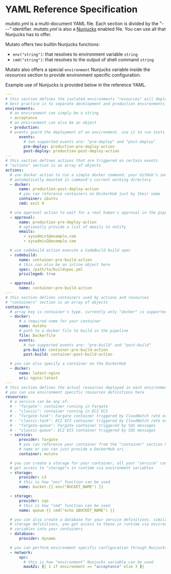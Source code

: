 # YAML Reference Specification

_mutato.yml_ is a multi-document YAML file. Each section is divided by the "---"
identifier. _mutato.yml_ is also a
[Nunjucks](https://mozilla.github.io/nunjucks/templating.html) enabled file. You
can use all that Nunjucks has to offer.

Mutato offers two builtin Nunjucks functions:

- `env("string")`: that resolves to environment variable `string`
- `cmd("string")`: that resolves to the output of shell command `string`

Mutato also offers a special `environment` Nunjucks variable inside the
_resources_ section to provide environment specific configuration.

Example use of Nunjucks is provided below in the reference YAML.

```YAML
---
# this section defines the isolated environments "resources" will deploy to.
# best practice is to separate development and production environments on AWS.
environments:
  # an environment can simply be a string
  - acceptance
  # an environment can also be an object
  - production:
  # events guard the deployment of an environment. use it to run tests
      events:
        # two supported events are: "pre-deploy" and "post-deploy"
        pre-deploy: production-pre-deploy-action
        post-deploy: production-post-deploy-action
---
# this section defines actions that are triggered on certain events
# "actions" section is an array of objects
actions:
  # use docker action to run a simple docker command. your GitHub's source is
  # automatically mounted in command's current working directory
  - docker:
      name: production-post-deploy-action
      # you can reference containers on DockerHub just by their name
      container: ubuntu
      cmd: exit 0

  # use approval action to wait for a real human's approval in the pipeline
  - approval:
      name: production-pre-deploy-action
      # optionally provide a list of emails to notify
      emails:
        - sysadmin1@example.com
        - sysadmin2@example.com

  # use codebuild action execute a CodeBuild build spec
  - codebuild:
      name: container-pre-build-action
      # this can also be an inline object here
      spec: /path/to/buildspec.yml
      privileged: true

  - approval:
      name: container-pre-build-action
---
# this section defines containers used by actions and resources
# "containers" section is an array of objects
containers:
  # array key is container's type. currently only "docker" is supported
  - docker:
      # a required name for your container
      name: mutato
      # path to a docker file to build in the pipeline
      file: Dockerfile
      events:
        # two supported events are: "pre-build" and "post-build"
        pre-build: container-pre-build-action
        post-build: container-post-build-action

  # you can also specify a container on the DockerHub
  - docker:
      name: latest-nginx
      uri: nginx:latest
---
# this section defines the actual resources deployed in each environment
# you can use environment specific resources definitions here
resources:
  # a service can be any of:
  # - "fargate": container running in Fargate
  # - "classic": container running in EC2 ECS
  # - "fargate-task": Fargate container triggered by CloudWatch rate expressions
  # - "classic-task": EC2 ECS container triggered by CloudWatch rate expressions
  # - "fargate-queue": Fargate container triggered by SQS messages
  # - "classic-queue": EC2 ECS container triggered by SQS messages
  - service:
      provider: fargate
      # you can reference your container from the "container" section here by
      # name or you can just provide a DockerHub uri
      container: mutato

  # you can create a storage for your container, all your "service" containers
  # get access to "storage"s in runtime via environment variables
  - storage:
      provider: s3
      # this is how "env" function can be used
      name: bucket-{{ env("BUCKET_NAME") }}

  - storage:
      provider: sqs
      # this is how "cmd" function can be used
      name: queue-{{ cmd("echo $BUCKET_NAME") }}

  # you can also create a database for your service definitions. similar to
  # storage definitions, you get access to these in runtime via environment
  # variables into your containers
  - database:
      provider: dynamo

  # you can perform environment specific configuration through Nunjucks
  - network:
      vpc:
        # this is how "environment" Nunjucks variable can be used
        maxAZs: {{ 1 if environment == "acceptance" else 3 }}
```
